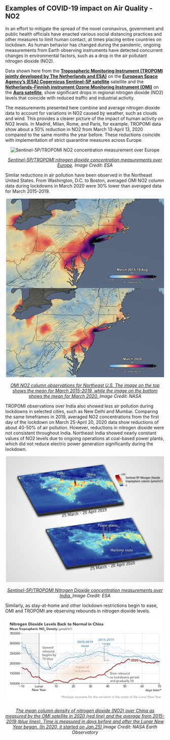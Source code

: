 ## Examples of COVID-19 impact on Air Quality - NO2

In an effort to mitigate the spread of the novel coronavirus, government and public health officials have enacted various social distancing practices and other measures to limit human contact, at times placing entire countries on lockdown.
As human behavior has changed during the pandemic, ongoing measurements from Earth observing instruments have detected concurrent changes in environmental factors, such as a drop in the air pollutant nitrogen dioxide (NO2). 


Data shown here from the **[Tropospheric Monitoring Instrument (TROPOMI jointly developed by The Netherlands and ESA)](https://www.esa.int/Applications/Observing_the_Earth/Copernicus/Sentinel-5P/Tropomi)** on the **[European Space Agency’s (ESA) Copernicus Sentinel-5P satellite](https://www.copernicus.eu/en)** satellite and the **[Netherlands-Finnish instrument Ozone Monitoring Instrument (OMI)](https://www.nasa.gov/mission_pages/aura/spacecraft/omi.html)** on the **[Aura satellite](https://www.nasa.gov/mission_pages/aura/main/index.html)**, show significant drops in regional nitrogen dioxide (NO2) levels that coincide with reduced traffic and industrial activity. 

The measurements presented here combine and average nitrogen dioxide data to account for variations in NO2 caused by weather, such as clouds and wind. This provides a clearer picture of the impact of human activity on NO2 levels. 
In Madrid, Milan, Rome, and Paris, for example, TROPOMI data show about a 50% reduction in NO2 from March 13-April 13, 2020 compared to the same months the year before. These reductions coincide with implementation of strict quarantine measures across Europe.

<center>
<img src="http://www.esa.int/var/esa/storage/images/esa_multimedia/images/2020/04/nitrogen_dioxide_concentrations_over_europe/21956023-2-eng-GB/Nitrogen_dioxide_concentrations_over_Europe_pillars.jpg" width ="500" alt="Sentinel-5P/TROPOMI NO2 concentration measurement over Europe"/>

*[Sentinel-5P/TROPOMI nitrogen dioxide concentration measurements over Europe](http://www.esa.int/Applications/Observing_the_Earth/Copernicus/Sentinel-5P/Air_pollution_remains_low_as_Europeans_stay_at_home). Image Credit: ESA*
</center>

Similar reductions in air pollution have been observed in the Northeast United States. From Washington, D.C. to Boston, averaged OMI NO2 column data during lockdowns in March 2020 were 30% lower than averaged data for March 2015-2019.  

<center>
<img src="https://raw.githubusercontent.com/eurodatacube/eodash-assets/main/collections/N1_NO2_trilateral/OMI.png" width="500">

*[OMI NO2 column observations for Northeast U.S. The image on the top shows the mean for March 2015-2019, while the image on the bottom shows the mean for March 2020. ](https://airquality.gsfc.nasa.gov/slider/northeast-2020) Image Credit: NASA*
</center>

TROPOMI observations over India also showed less air pollution during lockdowns in selected cities, such as New Delhi and Mumbai. Comparing the same timeframes in 2019, averaged NO2 concentrations from the first day of the lockdown on March 25-April 20, 2020 data show reductions of about 40-50% of air pollution. 
However, reductions in nitrogen dioxide were not consistent throughout India. Northeast India showed nearly constant values of NO2 levels due to ongoing operations at coal-based power plants, which did not reduce electric power generation significantly during the lockdown.

<center>
<img src="https://raw.githubusercontent.com/eurodatacube/eodash-assets/main/collections/N1_NO2_trilateral/TROPOMI_India.png" width="500">

*[Sentinel-5P/TROPOMI Nitrogen Dioxide concentration measurements over India. ](http://www.esa.int/ESA_Multimedia/Images/2020/04/NO2_concentrations_over_India)Image Credit: ESA*
</center>

Similarly, as stay-at-home and other lockdown restrictions begin to ease, OMI and TROPOMI are observing rebounds in nitrogen dioxide levels.  

<center>
<img src="https://raw.githubusercontent.com/eurodatacube/eodash-assets/main/collections/N1_NO2_trilateral/NO2_China.png" width="600">

*[The mean column density of nitrogen dioxide (NO2) over China as measured by the OMI satellite in 2020 (red line) and the average from 2015-2019 (blue lines). Time is measured in days before and after the Lunar New Year began. (In 2020, it started on Jan.25) ](https://earthobservatory.nasa.gov/images/146741/nitrogen-dioxide-levels-rebound-in-china) Image Credit: NASA Earth Observatory*
</center>